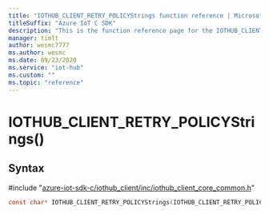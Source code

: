 ```yaml
---                             
title: "IOTHUB_CLIENT_RETRY_POLICYStrings function reference | Microsoft Docs" 
titleSuffix: "Azure IoT C SDK"            
description: "This is the function reference page for the IOTHUB_CLIENT_RETRY_POLICYStrings() function in the Azure IoT C SDK. This SDK is used with Azure IoT Hub and Azure IoT Hub Device Provisioning Service"            
manager: timlt                 
author: wesmc7777              
ms.author: wesmc               
ms.date: 09/23/2020                    
ms.service: "iot-hub"             
ms.custom: ""                
ms.topic: "reference"        
---                            
```


# IOTHUB_CLIENT_RETRY_POLICYStrings()

## Syntax

\#include "[azure-iot-sdk-c/iothub_client/inc/iothub_client_core_common.h](../iothub-client-core-common-h.md)"  
```C
const char* IOTHUB_CLIENT_RETRY_POLICYStrings(IOTHUB_CLIENT_RETRY_POLICY  value);
```

